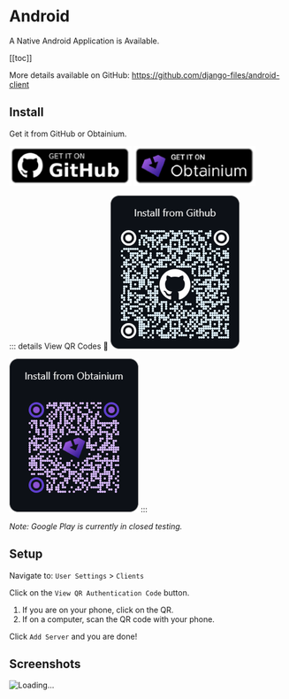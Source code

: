 # Android

A Native Android Application is Available.

[[toc]]

More details available on GitHub: https://github.com/django-files/android-client

## Install

Get it from GitHub or Obtainium.

[![GitHub](https://raw.githubusercontent.com/django-files/repo-images/refs/heads/master/badges/get/github.png)](https://github.com/django-files/android-client/releases/latest/download/app-release.apk)
[![Obtainium](https://raw.githubusercontent.com/django-files/repo-images/refs/heads/master/badges/get/obtainium.png)](https://apps.obtainium.imranr.dev/redirect?r=obtainium://add/https://github.com/django-files/android-client)

::: details View QR Codes 📸
[![Firefox Android](https://raw.githubusercontent.com/smashedr/repo-images/refs/heads/master/django-files/android/qr-code-github.png)](https://github.com/django-files/android-client/releases/latest/download/app-release.apk)

[![Firefox Android](https://raw.githubusercontent.com/smashedr/repo-images/refs/heads/master/django-files/android/qr-code-obtainium.png)](https://apps.obtainium.imranr.dev/redirect?r=obtainium://add/https://github.com/django-files/android-client)
:::

_Note: Google Play is currently in closed testing._

## Setup

Navigate to: `User Settings` > `Clients`

Click on the `View QR Authentication Code` button.

1. If you are on your phone, click on the QR.
2. If on a computer, scan the QR code with your phone.

Click `Add Server` and you are done!

## Screenshots

<!--suppress CheckEmptyScriptTag, HtmlUnknownTag -->
<FullscreenButton />
<ClientOnly>
<Swiper
    :modules="[Keyboard, Mousewheel, Navigation, Pagination, EffectCoverflow]"
    :slides-per-view="1"
    :breakpoints="{ 1096: { slidesPerView: 3 }}"
    :pagination="{ clickable: true, type: 'fraction' }"
    :coverflowEffect="{ slideShadows: false }"
    :keyboard="true"
    :mousewheel="true"
    :navigation="true"
    :grabCursor="true"
    :loop="true"
    :lazyPreloadPrevNext="2"
    :effect="'coverflow'"
    class="swiper">
<SwiperSlide v-for="i in 18" :key="i">
    <img :src="`https://raw.githubusercontent.com/smashedr/repo-images/refs/heads/master/django-files/android/screenshots/${i}.jpg`" alt="Loading..." loading="lazy" />
</SwiperSlide>
</Swiper>
</ClientOnly>
